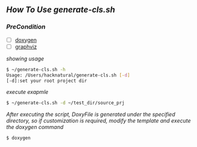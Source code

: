 ## *How To Use generate-cls.sh*

### *PreCondition*
- [ ] [doxygen](http://www.doxygen.nl/)
- [ ] [graphviz](https://www.graphviz.org/)

*showing usage*
```sh
$ ~/generate-cls.sh -h
Usage: /Users/hacknatural/generate-cls.sh [-d]
[-d]:set your root project dir
```

*execute exapmle*
```sh
$ ~/generate-cls.sh -d ~/test_dir/source_prj
```

*After executing the script, DoxyFile is generated under the specified directory, so if customization is required, modify the template and execute the doxygen command*

```sh
$ doxygen
```
